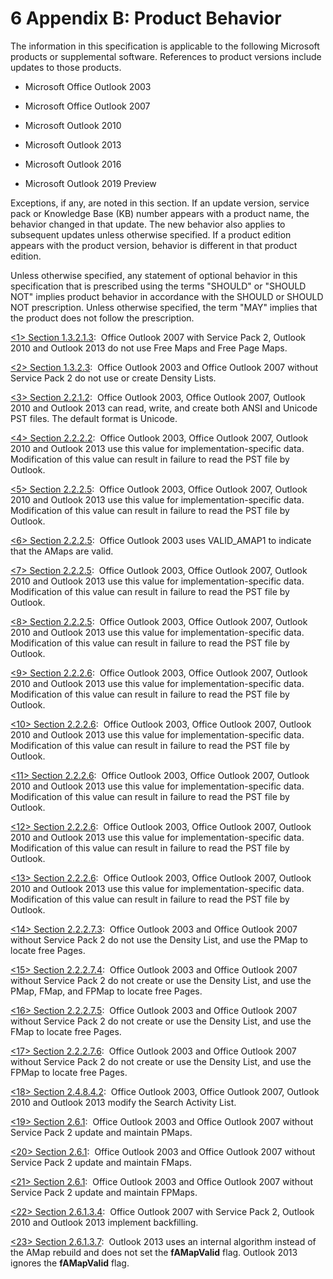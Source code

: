 <html dir="LTR" xmlns:mshelp="http://msdn.microsoft.com/mshelp" xmlns:ddue="http://ddue.schemas.microsoft.com/authoring/2003/5" xmlns:xlink="http://www.w3.org/1999/xlink" xmlns:tool="http://www.microsoft.com/tooltip">
    <head>
        <meta http-equiv="Content-Type" content="text/html; CHARSET=utf-8"></meta>
        <meta name="save" content="history"></meta>
        <title>6 Appendix B: Product Behavior</title>
        <xml>
            <mshelp:toctitle title="6 Appendix B: Product Behavior"></mshelp:toctitle>
            <mshelp:rltitle title="[MS-PST]: Appendix B: Product Behavior"></mshelp:rltitle>
            <mshelp:keyword index="A" term="f040f8b2-f023-4ed9-94fd-de487da83ed5"></mshelp:keyword>
            <mshelp:attr name="DCSext.ContentType" value="open specification"></mshelp:attr>
            <mshelp:attr name="AssetID" value="f040f8b2-f023-4ed9-94fd-de487da83ed5"></mshelp:attr>
            <mshelp:attr name="TopicType" value="kbRef"></mshelp:attr>
            <mshelp:attr name="DCSext.Title" value="[MS-PST]: Appendix B: Product Behavior" />
        </xml>
    </head>
    <body>
        <div id="header">
            <h1 class="heading">6 Appendix B: Product Behavior</h1>
        </div>
        <div id="mainSection">
            <div id="mainBody">
                <div id="allHistory" class="saveHistory"></div>
                <div id="sectionSection0" class="section" name="collapseableSection">
                    

<p>The information in this specification is applicable to the
following Microsoft products or supplemental software. References to product
versions include updates to those products.</p>

<ul><li><p><span><span> 
</span></span>Microsoft Office Outlook 2003</p>

</li><li><p><span><span> 
</span></span>Microsoft Office Outlook 2007</p>

</li><li><p><span><span> 
</span></span>Microsoft Outlook 2010</p>

</li><li><p><span><span> 
</span></span>Microsoft Outlook 2013</p>

</li><li><p><span><span> 
</span></span>Microsoft Outlook 2016</p>

</li><li><p><span><span> 
</span></span>Microsoft Outlook 2019 Preview</p>

</li></ul><p>Exceptions, if any, are noted in this section. If an update
version, service pack or Knowledge Base (KB) number appears with a product
name, the behavior changed in that update. The new behavior also applies to
subsequent updates unless otherwise specified. If a product edition appears
with the product version, behavior is different in that product edition.</p>

<p>Unless otherwise specified, any statement of optional
behavior in this specification that is prescribed using the terms
&quot;SHOULD&quot; or &quot;SHOULD NOT&quot; implies product behavior in
accordance with the SHOULD or SHOULD NOT prescription. Unless otherwise specified,
the term &quot;MAY&quot; implies that the product does not follow the
prescription.</p>

<p><a id="Appendix_A_1"></a><a href="ca65faa6-a850-46b8-b901-6fb1ee33a330.md#Appendix_A_Target_1">&lt;1&gt;
Section 1.3.2.1.3</a>:  Office Outlook 2007 with Service Pack 2, Outlook 2010
and Outlook 2013 do not use Free Maps and Free Page Maps.</p>

<p><a id="Appendix_A_2"></a><a href="dc716741-bee6-46ea-bbb3-773e6e828fda.md#Appendix_A_Target_2">&lt;2&gt;
Section 1.3.2.3</a>:  Office Outlook 2003 and Office Outlook 2007 without
Service Pack 2 do not use or create Density Lists.</p>

<p><a id="Appendix_A_3"></a><a href="cdad232f-e7d9-41c1-9773-c7561b9cba04.md#Appendix_A_Target_3">&lt;3&gt;
Section 2.2.1.2</a>:  Office Outlook 2003, Office Outlook 2007, Outlook 2010
and Outlook 2013 can read, write, and create both ANSI and Unicode PST files.
The default format is Unicode.</p>

<p><a id="Appendix_A_4"></a><a href="d3155aa1-ccdd-4dee-a0a9-5363ccca5352.md#Appendix_A_Target_4">&lt;4&gt;
Section 2.2.2.2</a>:  Office Outlook 2003, Office Outlook 2007, Outlook 2010
and Outlook 2013 use this value for implementation-specific data. Modification
of this value can result in failure to read the PST file by Outlook.</p>

<p><a id="Appendix_A_5"></a><a href="32ce8c94-4757-46c8-a169-3fd21abee584.md#Appendix_A_Target_5">&lt;5&gt;
Section 2.2.2.5</a>:  Office Outlook 2003, Office Outlook 2007, Outlook 2010
and Outlook 2013 use this value for implementation-specific data. Modification
of this value can result in failure to read the PST file by Outlook.</p>

<p><a id="Appendix_A_6"></a><a href="32ce8c94-4757-46c8-a169-3fd21abee584.md#Appendix_A_Target_6">&lt;6&gt;
Section 2.2.2.5</a>:  Office Outlook 2003 uses VALID_AMAP1 to indicate that the
AMaps are valid.</p>

<p><a id="Appendix_A_7"></a><a href="32ce8c94-4757-46c8-a169-3fd21abee584.md#Appendix_A_Target_7">&lt;7&gt;
Section 2.2.2.5</a>:  Office Outlook 2003, Office Outlook 2007, Outlook 2010
and Outlook 2013 use this value for implementation-specific data. Modification
of this value can result in failure to read the PST file by Outlook.</p>

<p><a id="Appendix_A_8"></a><a href="32ce8c94-4757-46c8-a169-3fd21abee584.md#Appendix_A_Target_8">&lt;8&gt;
Section 2.2.2.5</a>:  Office Outlook 2003, Office Outlook 2007, Outlook 2010
and Outlook 2013 use this value for implementation-specific data. Modification
of this value can result in failure to read the PST file by Outlook.</p>

<p><a id="Appendix_A_9"></a><a href="c9876f5a-664b-46a3-9887-ba63f113abf5.md#Appendix_A_Target_9">&lt;9&gt;
Section 2.2.2.6</a>:  Office Outlook 2003, Office Outlook 2007, Outlook 2010
and Outlook 2013 use this value for implementation-specific data. Modification
of this value can result in failure to read the PST file by Outlook.</p>

<p><a id="Appendix_A_10"></a><a href="c9876f5a-664b-46a3-9887-ba63f113abf5.md#Appendix_A_Target_10">&lt;10&gt;
Section 2.2.2.6</a>:  Office Outlook 2003, Office Outlook 2007, Outlook 2010
and Outlook 2013 use this value for implementation-specific data. Modification
of this value can result in failure to read the PST file by Outlook.</p>

<p><a id="Appendix_A_11"></a><a href="c9876f5a-664b-46a3-9887-ba63f113abf5.md#Appendix_A_Target_11">&lt;11&gt;
Section 2.2.2.6</a>:  Office Outlook 2003, Office Outlook 2007, Outlook 2010
and Outlook 2013 use this value for implementation-specific data. Modification
of this value can result in failure to read the PST file by Outlook.</p>

<p><a id="Appendix_A_12"></a><a href="c9876f5a-664b-46a3-9887-ba63f113abf5.md#Appendix_A_Target_12">&lt;12&gt;
Section 2.2.2.6</a>:  Office Outlook 2003, Office Outlook 2007, Outlook 2010
and Outlook 2013 use this value for implementation-specific data. Modification
of this value can result in failure to read the PST file by Outlook.</p>

<p><a id="Appendix_A_13"></a><a href="c9876f5a-664b-46a3-9887-ba63f113abf5.md#Appendix_A_Target_13">&lt;13&gt;
Section 2.2.2.6</a>:  Office Outlook 2003, Office Outlook 2007, Outlook 2010
and Outlook 2013 use this value for implementation-specific data. Modification
of this value can result in failure to read the PST file by Outlook.</p>

<p><a id="Appendix_A_14"></a><a href="e0c59db8-970a-40df-9547-c136e8858291.md#Appendix_A_Target_14">&lt;14&gt;
Section 2.2.2.7.3</a>:  Office Outlook 2003 and Office Outlook 2007 without
Service Pack 2 do not use the Density List, and use the PMap to locate free
Pages.</p>

<p><a id="Appendix_A_15"></a><a href="41210435-5580-417f-bfa3-dbba7083b82e.md#Appendix_A_Target_15">&lt;15&gt;
Section 2.2.2.7.4</a>:  Office Outlook 2003 and Office Outlook 2007 without
Service Pack 2 do not create or use the Density List, and use the PMap, FMap,
and FPMap to locate free Pages.</p>

<p><a id="Appendix_A_16"></a><a href="9054ab04-2bc4-4e3d-a1af-f72cd46394a1.md#Appendix_A_Target_16">&lt;16&gt;
Section 2.2.2.7.5</a>:  Office Outlook 2003 and Office Outlook 2007 without
Service Pack 2 do not create or use the Density List, and use the FMap to
locate free Pages.</p>

<p><a id="Appendix_A_17"></a><a href="dd913b8e-5113-4b83-a5ea-351a08b4237b.md#Appendix_A_Target_17">&lt;17&gt;
Section 2.2.2.7.6</a>:  Office Outlook 2003 and Office Outlook 2007 without
Service Pack 2 do not create or use the Density List, and use the FPMap to
locate free Pages.</p>

<p><a id="Appendix_A_18"></a><a href="3131ac6b-4243-475d-a4a0-01db133d559f.md#Appendix_A_Target_18">&lt;18&gt;
Section 2.4.8.4.2</a>:  Office Outlook 2003, Office Outlook 2007, Outlook 2010
and Outlook 2013 modify the Search Activity List.</p>

<p><a id="Appendix_A_19"></a><a href="9d2083cf-fd37-4a0d-b61a-d2ef10a89a04.md#Appendix_A_Target_19">&lt;19&gt;
Section 2.6.1</a>:  Office Outlook 2003 and Office Outlook 2007 without Service
Pack 2 update and maintain PMaps.</p>

<p><a id="Appendix_A_20"></a><a href="9d2083cf-fd37-4a0d-b61a-d2ef10a89a04.md#Appendix_A_Target_20">&lt;20&gt;
Section 2.6.1</a>:  Office Outlook 2003 and Office Outlook 2007 without Service
Pack 2 update and maintain FMaps.</p>

<p><a id="Appendix_A_21"></a><a href="9d2083cf-fd37-4a0d-b61a-d2ef10a89a04.md#Appendix_A_Target_21">&lt;21&gt;
Section 2.6.1</a>:  Office Outlook 2003 and Office Outlook 2007 without Service
Pack 2 update and maintain FPMaps.</p>

<p><a id="Appendix_A_22"></a><a href="92fa6193-7876-4082-85c7-026aae80500b.md#Appendix_A_Target_22">&lt;22&gt;
Section 2.6.1.3.4</a>:  Office Outlook 2007 with Service Pack 2, Outlook 2010
and Outlook 2013 implement backfilling.</p>

<p><a id="Appendix_A_23"></a><a href="d9bcc1fd-c66a-41b3-b6d7-ed09d2a25ced.md#Appendix_A_Target_23">&lt;23&gt;
Section 2.6.1.3.7</a>:  Outlook 2013 uses an internal algorithm instead of the
AMap rebuild and does not set the <b>fAMapValid</b> flag. Outlook 2013 ignores
the <b>fAMapValid</b> flag.</p>
                </div>
            </div>
        </div>
    </body>
</html>